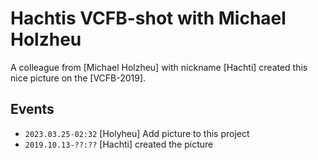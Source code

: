 # Hachtis VCFB-shot with Michael Holzheu

A colleague from [Michael Holzheu] with nickname [Hachti] created this nice picture on the [VCFB-2019].

## Events

- ```2023.03.25-02:32``` [Holyheu] Add picture to this project
- ```2019.10.13-??:??``` [Hachti] created the picture
